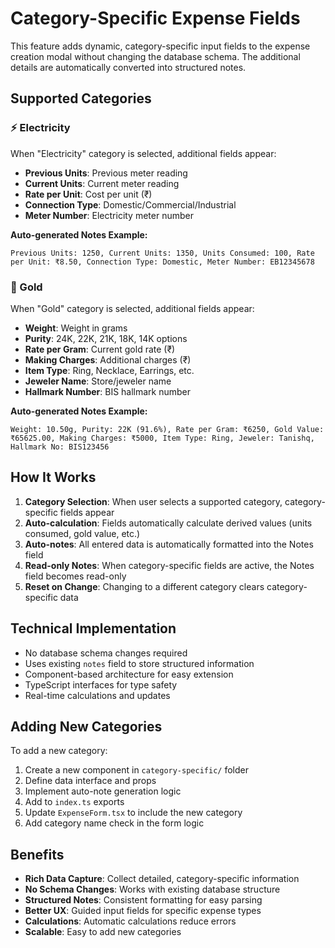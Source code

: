# Category-Specific Expense Fields

This feature adds dynamic, category-specific input fields to the expense creation modal without changing the database schema. The additional details are automatically converted into structured notes.

## Supported Categories

### ⚡ Electricity
When "Electricity" category is selected, additional fields appear:
- **Previous Units**: Previous meter reading
- **Current Units**: Current meter reading  
- **Rate per Unit**: Cost per unit (₹)
- **Connection Type**: Domestic/Commercial/Industrial
- **Meter Number**: Electricity meter number

**Auto-generated Notes Example:**
```
Previous Units: 1250, Current Units: 1350, Units Consumed: 100, Rate per Unit: ₹8.50, Connection Type: Domestic, Meter Number: EB12345678
```

### 🏅 Gold
When "Gold" category is selected, additional fields appear:
- **Weight**: Weight in grams
- **Purity**: 24K, 22K, 21K, 18K, 14K options
- **Rate per Gram**: Current gold rate (₹)
- **Making Charges**: Additional charges (₹)
- **Item Type**: Ring, Necklace, Earrings, etc.
- **Jeweler Name**: Store/jeweler name
- **Hallmark Number**: BIS hallmark number

**Auto-generated Notes Example:**
```
Weight: 10.50g, Purity: 22K (91.6%), Rate per Gram: ₹6250, Gold Value: ₹65625.00, Making Charges: ₹5000, Item Type: Ring, Jeweler: Tanishq, Hallmark No: BIS123456
```

## How It Works

1. **Category Selection**: When user selects a supported category, category-specific fields appear
2. **Auto-calculation**: Fields automatically calculate derived values (units consumed, gold value, etc.)
3. **Auto-notes**: All entered data is automatically formatted into the Notes field
4. **Read-only Notes**: When category-specific fields are active, the Notes field becomes read-only
5. **Reset on Change**: Changing to a different category clears category-specific data

## Technical Implementation

- No database schema changes required
- Uses existing `notes` field to store structured information
- Component-based architecture for easy extension
- TypeScript interfaces for type safety
- Real-time calculations and updates

## Adding New Categories

To add a new category:

1. Create a new component in `category-specific/` folder
2. Define data interface and props
3. Implement auto-note generation logic
4. Add to `index.ts` exports
5. Update `ExpenseForm.tsx` to include the new category
6. Add category name check in the form logic

## Benefits

- **Rich Data Capture**: Collect detailed, category-specific information
- **No Schema Changes**: Works with existing database structure
- **Structured Notes**: Consistent formatting for easy parsing
- **Better UX**: Guided input fields for specific expense types
- **Calculations**: Automatic calculations reduce errors
- **Scalable**: Easy to add new categories 